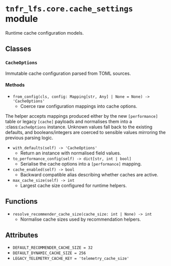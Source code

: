 # `tnfr_lfs.core.cache_settings` module
Runtime cache configuration models.

## Classes
### `CacheOptions`
Immutable cache configuration parsed from TOML sources.

#### Methods
- `from_config(cls, config: Mapping[str, Any] | None = None) -> 'CacheOptions'`
  - Coerce raw configuration mappings into cache options.

The helper accepts mappings produced either by the new
``[performance]`` table or legacy ``[cache]`` payloads and normalises
them into a :class:`CacheOptions` instance.  Unknown values fall back to
the existing defaults, and booleans/integers are coerced to sensible
values mirroring the previous parsing logic.
- `with_defaults(self) -> 'CacheOptions'`
  - Return an instance with normalised field values.
- `to_performance_config(self) -> dict[str, int | bool]`
  - Serialise the cache options into a ``[performance]`` mapping.
- `cache_enabled(self) -> bool`
  - Backward compatible alias describing whether caches are active.
- `max_cache_size(self) -> int`
  - Largest cache size configured for runtime helpers.

## Functions
- `resolve_recommender_cache_size(cache_size: int | None) -> int`
  - Normalise cache sizes used by recommendation helpers.

## Attributes
- `DEFAULT_RECOMMENDER_CACHE_SIZE = 32`
- `DEFAULT_DYNAMIC_CACHE_SIZE = 256`
- `LEGACY_TELEMETRY_CACHE_KEY = 'telemetry_cache_size'`


